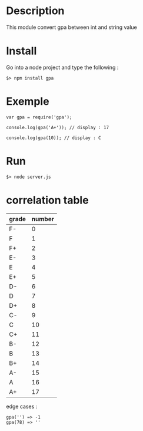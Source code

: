 # Description

This module convert gpa between int and string value

# Install

Go into a node project and type the following :

    $> npm install gpa

# Exemple

    var gpa = require('gpa');

    console.log(gpa('A+')); // display : 17

    console.log(gpa(10)); // display : C

# Run

    $> node server.js

# correlation table

|grade | number |
|----- | ------ |
|  F-  |  0     |
|  F   |  1     |
|  F+  |  2     |
|  E-  |  3     |
|  E   |  4     |
|  E+  |  5     |
|  D-  |  6     |
|  D   |  7     |
|  D+  |  8     |
|  C-  |  9     |
|  C   |  10    |
|  C+  |  11    |
|  B-  |  12    |
|  B   |  13    |
|  B+  |  14    |
|  A-  |  15    |
|  A   |  16    |
|  A+  |  17    |

edge cases :

    gpa('') => -1
    gpa(78) => ''
